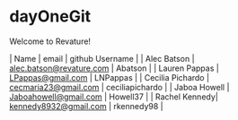 # dayOneGit

Welcome to Revature!

| Name | email | github Username |
| Alec Batson | alec.batson@revature.com | Abatson |
| Lauren Pappas | LPappas@gmail.com | LNPappas |
| Cecilia Pichardo | cecmaria23@gmail.com | ceciliapichardo |
| Jaboa Howell | Jaboahowell@gmail.com | Howell37 |
| Rachel Kennedy| kennedy8932@gmail.com | rkennedy98 |